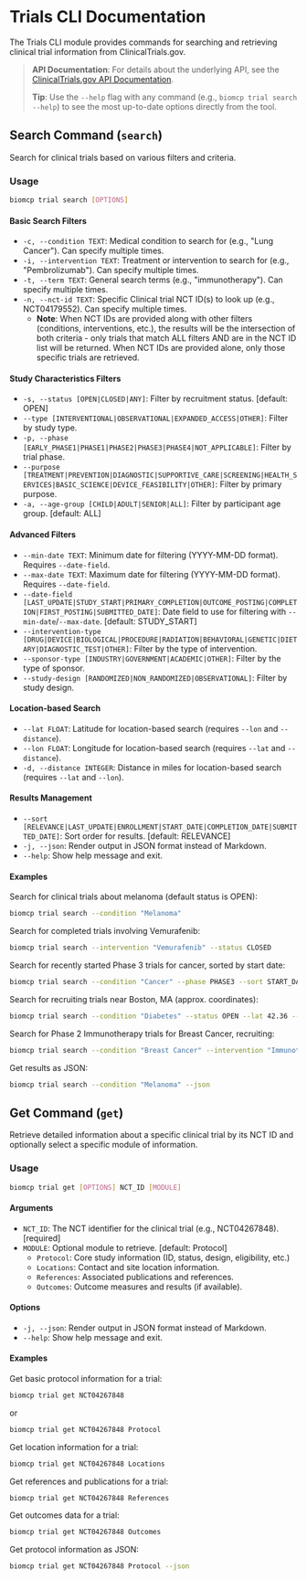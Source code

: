 # Trials CLI Documentation

The Trials CLI module provides commands for searching and retrieving clinical trial information from ClinicalTrials.gov.

> **API Documentation**: For details about the underlying API, see the [ClinicalTrials.gov API Documentation](../apis/clinicaltrials_gov.md).
>
> **Tip**: Use the `--help` flag with any command (e.g., `biomcp trial search --help`) to see the most up-to-date options directly from the tool.

## Search Command (`search`)

Search for clinical trials based on various filters and criteria.

### Usage

```bash
biomcp trial search [OPTIONS]
```

#### Basic Search Filters

- `-c, --condition TEXT`: Medical condition to search for (e.g., "Lung Cancer"). Can specify multiple times.
- `-i, --intervention TEXT`: Treatment or intervention to search for (e.g., "Pembrolizumab"). Can specify multiple times.
- `-t, --term TEXT`: General search terms (e.g., "immunotherapy"). Can specify multiple times.
- `-n, --nct-id TEXT`: Specific Clinical trial NCT ID(s) to look up (e.g., NCT04179552). Can specify multiple times.
  - **Note**: When NCT IDs are provided along with other filters (conditions, interventions, etc.), the results will be the intersection of both criteria - only trials that match ALL filters AND are in the NCT ID list will be returned. When NCT IDs are provided alone, only those specific trials are retrieved.

#### Study Characteristics Filters

- `-s, --status [OPEN|CLOSED|ANY]`: Filter by recruitment status. [default: OPEN]
- `--type [INTERVENTIONAL|OBSERVATIONAL|EXPANDED_ACCESS|OTHER]`: Filter by study type.
- `-p, --phase [EARLY_PHASE1|PHASE1|PHASE2|PHASE3|PHASE4|NOT_APPLICABLE]`: Filter by trial phase.
- `--purpose [TREATMENT|PREVENTION|DIAGNOSTIC|SUPPORTIVE_CARE|SCREENING|HEALTH_SERVICES|BASIC_SCIENCE|DEVICE_FEASIBILITY|OTHER]`: Filter by primary purpose.
- `-a, --age-group [CHILD|ADULT|SENIOR|ALL]`: Filter by participant age group. [default: ALL]

#### Advanced Filters

- `--min-date TEXT`: Minimum date for filtering (YYYY-MM-DD format). Requires `--date-field`.
- `--max-date TEXT`: Maximum date for filtering (YYYY-MM-DD format). Requires `--date-field`.
- `--date-field [LAST_UPDATE|STUDY_START|PRIMARY_COMPLETION|OUTCOME_POSTING|COMPLETION|FIRST_POSTING|SUBMITTED_DATE]`: Date field to use for filtering with `--min-date`/`--max-date`. [default: STUDY_START]
- `--intervention-type [DRUG|DEVICE|BIOLOGICAL|PROCEDURE|RADIATION|BEHAVIORAL|GENETIC|DIETARY|DIAGNOSTIC_TEST|OTHER]`: Filter by the type of intervention.
- `--sponsor-type [INDUSTRY|GOVERNMENT|ACADEMIC|OTHER]`: Filter by the type of sponsor.
- `--study-design [RANDOMIZED|NON_RANDOMIZED|OBSERVATIONAL]`: Filter by study design.

#### Location-based Search

- `--lat FLOAT`: Latitude for location-based search (requires `--lon` and `--distance`).
- `--lon FLOAT`: Longitude for location-based search (requires `--lat` and `--distance`).
- `-d, --distance INTEGER`: Distance in miles for location-based search (requires `--lat` and `--lon`).

#### Results Management

- `--sort [RELEVANCE|LAST_UPDATE|ENROLLMENT|START_DATE|COMPLETION_DATE|SUBMITTED_DATE]`: Sort order for results. [default: RELEVANCE]
- `-j, --json`: Render output in JSON format instead of Markdown.
- `--help`: Show help message and exit.

#### Examples

Search for clinical trials about melanoma (default status is OPEN):

```bash
biomcp trial search --condition "Melanoma"
```

Search for completed trials involving Vemurafenib:

```bash
biomcp trial search --intervention "Vemurafenib" --status CLOSED
```

Search for recently started Phase 3 trials for cancer, sorted by start date:

```bash
biomcp trial search --condition "Cancer" --phase PHASE3 --sort START_DATE
```

Search for recruiting trials near Boston, MA (approx. coordinates):

```bash
biomcp trial search --condition "Diabetes" --status OPEN --lat 42.36 --lon -71.05 --distance 50
```

Search for Phase 2 Immunotherapy trials for Breast Cancer, recruiting:

```bash
biomcp trial search --condition "Breast Cancer" --intervention "Immunotherapy" --phase PHASE2 --status OPEN
```

Get results as JSON:

```bash
biomcp trial search --condition "Melanoma" --json
```

## Get Command (`get`)

Retrieve detailed information about a specific clinical trial by its NCT ID and optionally select a specific module of information.

### Usage

```bash
biomcp trial get [OPTIONS] NCT_ID [MODULE]
```

#### Arguments

- `NCT_ID`: The NCT identifier for the clinical trial (e.g., NCT04267848). [required]
- `MODULE`: Optional module to retrieve. [default: Protocol]
  - `Protocol`: Core study information (ID, status, design, eligibility, etc.)
  - `Locations`: Contact and site location information.
  - `References`: Associated publications and references.
  - `Outcomes`: Outcome measures and results (if available).

#### Options

- `-j, --json`: Render output in JSON format instead of Markdown.
- `--help`: Show help message and exit.

#### Examples

Get basic protocol information for a trial:

```bash
biomcp trial get NCT04267848
```

or

```bash
biomcp trial get NCT04267848 Protocol
```

Get location information for a trial:

```bash
biomcp trial get NCT04267848 Locations
```

Get references and publications for a trial:

```bash
biomcp trial get NCT04267848 References
```

Get outcomes data for a trial:

```bash
biomcp trial get NCT04267848 Outcomes
```

Get protocol information as JSON:

```bash
biomcp trial get NCT04267848 Protocol --json
```

